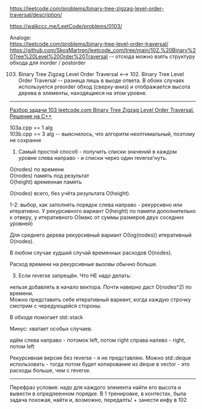 https://leetcode.com/problems/binary-tree-zigzag-level-order-traversal/description/

https://walkccc.me/LeetCode/problems/0103/

Analoge:  
https://leetcode.com/problems/binary-tree-level-order-traversal/  
https://github.com/SkosMartren/leetcode_com/tree/main/102.%20Binary%20Tree%20Level%20Order%20Traversal -- отсюда можно взять структуру обхода для inorder / postorder

103. Binary Tree Zigzag Level Order Traversal <--> 102. Binary Tree Level Order Traversal -- разница лишь в выоде ответа. В обоих случаях используется preorder обход (сверху-вниз) и отображается высота дерева в элементы, находящиеся на этом уровне. 

____

[Разбор задачи 103 leetcode.com Binary Tree Zigzag Level Order Traversal. Решение на C++](https://www.youtube.com/watch?v=ULo9YFh6_DE&ab_channel=3.5%D0%B7%D0%B0%D0%B4%D0%B0%D1%87%D0%B8%D0%B2%D0%BD%D0%B5%D0%B4%D0%B5%D0%BB%D1%8E) 

103a.cpp == 1 alg  
103b.cpp == 3 alg -- выяснилось, что алгоритм неоптимальный, поэтому не сохранне  

1. Самый простой способ - получить списки значений в каждом уровне слева направо - и списки через один reverse'нуть.

O(nodes) по времени  
O(nodes) память под результат  
O(height) временная память  

O(nodes) всего, без учёта результата O(height).


1-2: выбор, как заполнять порядок слева направо - рекурсивно или итеративно. 
У рекурсивного вариант O(height) по памяти дополнительно к отверу, у 
итеративного O(макс от суммы размеров двух соседних уровней)

Для среднего дерева рекурсивный вариант О(log(nodes)) итеративный O(nodes).

В любом случае худший случай временных расходов O(nodes).

Расход времени на рекурсивные вызовы обычно больше.

3. Если reverse запрещён. Что НЕ надо делать:  

нельзя добавлять в начало вектора. Почти наверно даст O(nodes^2) по времени.  
Можно представить себе итеративный вариант, когда каждую строчку смотрим с чередующейся стороны.  

В обходе помогает std::stack

Минус: хватает особых случаев.

идём слева направо - потомок left, потом right справа налево - right, потом left

Рекурсивная версия без reverse - я не представляю. 
Можно std::deque использовать - тогда потом будет копирование из deque в vector - это расходы больше, чем с reverse.

____

Перефраз условия: надо для каждого элемента найти его высота и вывести в опредлеенном порядке. В 1 тренировке, в контестах, была задача похожая, найти и, возможно, передалть! + занести инфу в 102
